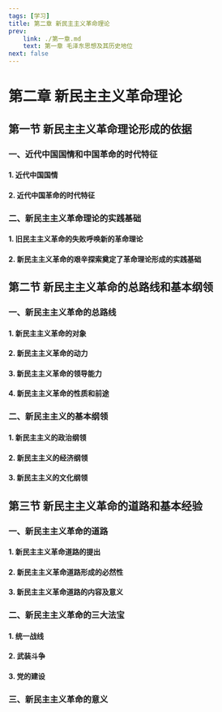 ```yaml
---
tags: [学习]
title: 第二章 新民主主义革命理论
prev: 
    link: ./第一章.md
    text: 第一章 毛泽东思想及其历史地位
next: false
---
```


# 第二章 新民主主义革命理论

## 第一节 新民主主义革命理论形成的依据
### 一、近代中国国情和中国革命的时代特征
#### 1. 近代中国国情
#### 2. 近代中国革命的时代特征
### 二、新民主主义革命理论的实践基础
#### 1. 旧民主主义革命的失败呼唤新的革命理论
#### 2. 新民主主义革命的艰辛探索奠定了革命理论形成的实践基础

## 第二节 新民主主义革命的总路线和基本纲领
### 一、新民主主义革命的总路线
#### 1. 新民主主义革命的对象
#### 2. 新民主主义革命的动力
#### 3. 新民主主义革命的领导能力
#### 4. 新民主主义革命的性质和前途
### 二、新民主主义的基本纲领
#### 1. 新民主主义的政治纲领
#### 2. 新民主主义的经济纲领
#### 3. 新民主主义的文化纲领

## 第三节 新民主主义革命的道路和基本经验
### 一、新民主主义革命的道路
#### 1. 新民主主义革命道路的提出
#### 2. 新民主主义革命道路形成的必然性
#### 3. 新民主主义革命道路的内容及意义
### 二、新民主主义革命的三大法宝
#### 1. 统一战线
#### 2. 武装斗争
#### 3. 党的建设
### 三、新民主主义革命的意义
